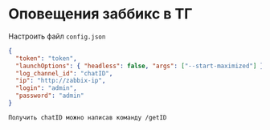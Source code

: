 # Оповещения заббикс в ТГ

Настроить файл `config.json`

```json
{
  "token": "token",
  "launchOptions": { "headless": false, "args": ["--start-maximized"] },
  "log_channel_id": "chatID",
  "ip": "http://zabbix-ip",  
  "login": "admin",
  "password": "admin"
}
```

`Получить chatID можно написав команду /getID`